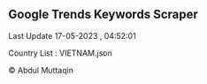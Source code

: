 

## Google Trends Keywords Scraper 
 
Last Update 17-05-2023 , 04:52:01

Country List :
VIETNAM.json



© Abdul Muttaqin 
